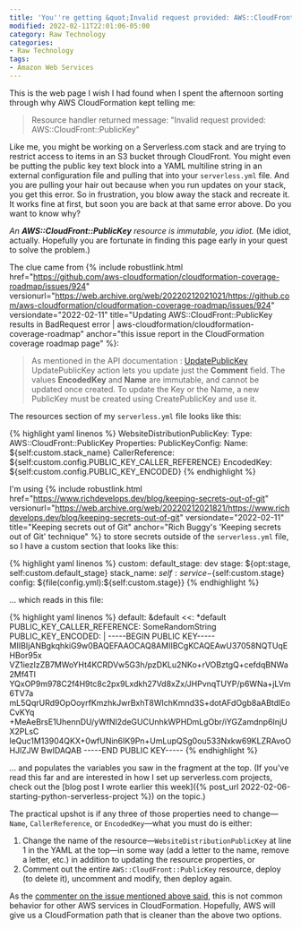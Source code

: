 ```yaml
---
title: 'You''re getting &quot;Invalid request provided: AWS::CloudFront::PublicKey&quot; because CloudFront Public Keys are immutable'
modified: 2022-02-11T22:01:06-05:00
category: Raw Technology
categories:
- Raw Technology
tags:
- Amazon Web Services
---
```


This is the web page I wish I had found when I spent the afternoon sorting through why AWS CloudFormation kept telling me:

> Resource handler returned message: "Invalid request provided: AWS::CloudFront::PublicKey"

Like me, you might be working on a Serverless.com stack and are trying to restrict access to items in an S3 bucket through CloudFront. 
You might even be putting the public key text block into a YAML multiline string in an external configuration file and pulling that into your `serverless.yml` file. 
And you are pulling your hair out because when you run updates on your stack, you get this error. 
So in frustration, you blow away the stack and recreate it.
It works fine at first, but soon you are back at that same error above. 
Do you want to know why?

_An **AWS::CloudFront::PublicKey** resource is immutable, you idiot._  (Me idiot, actually.  Hopefully you are fortunate in finding this page early in your quest to solve the problem.)

The clue came from {% include robustlink.html href="https://github.com/aws-cloudformation/cloudformation-coverage-roadmap/issues/924" versionurl="https://web.archive.org/web/20220212021021/https://github.com/aws-cloudformation/cloudformation-coverage-roadmap/issues/924" versiondate="2022-02-11" title="Updating AWS::CloudFront::PublicKey results in BadRequest error |  aws-cloudformation/cloudformation-coverage-roadmap" anchor="this issue report in the CloudFormation coverage roadmap page" %}:

> As mentioned in the API documentation : [UpdatePublicKey](https://docs.aws.amazon.com/cloudfront/latest/APIReference/API_UpdatePublicKey.html)  
UpdatePublicKey action lets you update just the **Comment** field. The values **EncodedKey** and **Name** are immutable, and cannot be updated once created. To update the Key or the Name, a new PublicKey must be created using CreatePublicKey and use it. 

The resources section of my `serverless.yml` file looks like this:

{% highlight yaml linenos %}
    WebsiteDistributionPublicKey:
      Type: AWS::CloudFront::PublicKey
      Properties:
        PublicKeyConfig:
          Name: ${self:custom.stack_name}
          CallerReference: ${self:custom.config.PUBLIC_KEY_CALLER_REFERENCE}
          EncodedKey: ${self:custom.config.PUBLIC_KEY_ENCODED}
{% endhighlight %}

I'm using {% include robustlink.html href="https://www.richdevelops.dev/blog/keeping-secrets-out-of-git" versionurl="https://web.archive.org/web/20220212021821/https://www.richdevelops.dev/blog/keeping-secrets-out-of-git" versiondate="2022-02-11" title="Keeping secrets out of Git" anchor="Rich Buggy's 'Keeping secrets out of Git' technique" %} to store secrets outside of the `serverless.yml` file, so I have a custom section that looks like this:

{% highlight yaml linenos %}
custom:
  default_stage: dev
  stage: ${opt:stage, self:custom.default_stage}
  stack_name: ${self:service}-${self:custom.stage}
  config: ${file(config.yml):${self:custom.stage}}
{% endhighlight %}

... which reads in this file:

{% highlight yaml linenos %}
default: &default
  <<: *default
  PUBLIC_KEY_CALLER_REFERENCE: SomeRandomString
  PUBLIC_KEY_ENCODED: |
    -----BEGIN PUBLIC KEY-----
    MIIBIjANBgkqhkiG9w0BAQEFAAOCAQ8AMIIBCgKCAQEAwU37058NQTUqEHBor95x
    VZ1iezIzZB7MWoYHt4KCRDVw5G3h/pzDKLu2NKo+rVOBztgQ+cefdqBNWa2Mf4Tl
    YQxOP9m978C2f4H9tc8c2px9Lxdkh27Vd8xZx/JHPvnqTUYP/p6WNa+jLVm6TV7a
    mL5QqrURd9OpOoyrfKmzhkJwrBxhT8WlchKmnd3S+dotAFdOgb8aABtdIEoCvKYq
    +MeAeBrsE1UhennDU/yWfNl2deGUCUnhkWPHDmLgObr/iYGZamdnp6InjUX2PLsC
    leQuc1M13904QKX+0wfUNin6IK9Pn+UmLupQSg0ou533Nxkw69KLZRAvoOHJlZJW
    BwIDAQAB
    -----END PUBLIC KEY-----
{% endhighlight %}

... and populates the variables you saw in the fragment at the top. 
(If you've read this far and are interested in how I set up serverless.com projects, check out the [blog post I wrote earlier this week]({% post_url 2022-02-06-starting-python-serverless-project %}) on the topic.)

The practical upshot is if any three of those properties need to change—`Name`, `CallerReference`, or `EncodedKey`—what you must do is either:

1. Change the name of the resource—`WebsiteDistributionPublicKey` at line 1 in the YAML at the top—in some way (add a letter to the name, remove a letter, etc.) in addition to updating the resource properties, or
2. Comment out the entire `AWS::CloudFront::PublicKey` resource, deploy (to delete it), uncomment and modify, then deploy again.

As the [commenter on the issue mentioned above said](https://github.com/aws-cloudformation/cloudformation-coverage-roadmap/issues/924#issuecomment-957685979), this is not common behavior for other AWS services in CloudFormation. 
Hopefully, AWS will give us a CloudFormation path that is cleaner than the above two options.